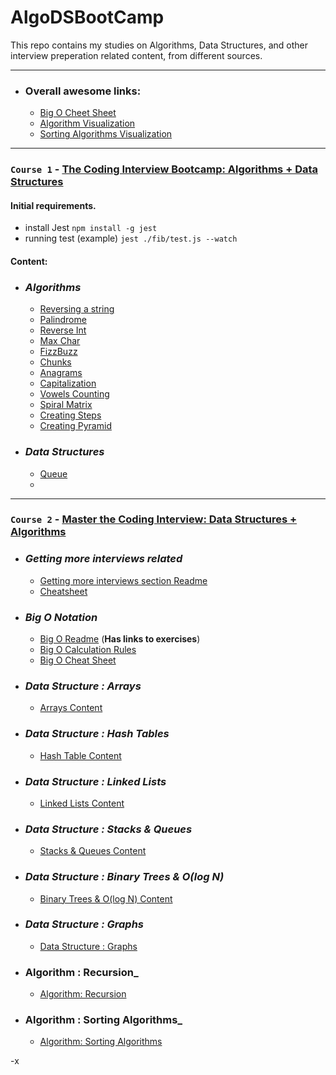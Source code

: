 # AlgoDSBootCamp

This repo contains my studies on Algorithms, Data Structures, and other interview preperation related content, from different sources.

---
- ### Overall awesome links: 
    - [Big O Cheet Sheet](https://www.bigocheatsheet.com/)
    - [Algorithm Visualization](https://visualgo.net/en/list)
    - [Sorting Algorithms Visualization](https://www.toptal.com/developers/sorting-algorithms)

----
### `Course 1` - [The Coding Interview Bootcamp: Algorithms + Data Structures](https://www.udemy.com/course/coding-interview-bootcamp-algorithms-and-data-structure)

#### Initial requirements.

- install Jest `npm install -g jest` 
- running test (example) `jest ./fib/test.js --watch`

#### Content:
- ### _Algorithms_
    - [Reversing a string](Course_1/exercises/reversestring/README.md)
    - [Palindrome](Course_1/exercises/palindrome/README.md)
    - [Reverse Int](Course_1/exercises/reverseint/README.md)
    - [Max Char](Course_1/exercises/maxchar/README.md)
    - [FizzBuzz](Course_1/exercises/fizzbuzz/README.md)
    - [Chunks](Course_1/exercises/chunk/README.md)
    - [Anagrams](Course_1/exercises/anagrams/README.md)
    - [Capitalization](Course_1/exercises/anagrams/README.md)
    - [Vowels Counting](Course_1/exercises/vowels/README.md)
    - [Spiral Matrix](Course_1/exercises/matrix/README.md)
    - [Creating Steps](Course_1/exercises/steps/README.md)
    - [Creating Pyramid](Course_1/exercises/pyramid/README.md)
- ### _Data Structures_
    - [Queue](Course_1/exercises/queue/README.md)
    - 
---
### `Course 2` - [Master the Coding Interview: Data Structures + Algorithms](https://www.udemy.com/course/master-the-coding-interview-data-structures-algorithms/)

- ### _Getting more interviews related_

    - [Getting more interviews section Readme](Course_2/Section-2-Getting-More-Interviews/README.md)
    - [Cheatsheet](https://zerotomastery.io/cheatsheets/data-structures-and-algorithms-cheat-sheet)


- ### _Big O Notation_
    - [Big O Readme](/Course_2/Section-3-BigO/README.md) (**Has links to exercises**)
    - [Big O Calculation Rules](/Course_2/Section-3-BigO/Notes/BigOCalculationRules.md)
    - [Big O Cheat Sheet](/Course_2/Section-3-BigO/CheatSheet.md)

- ### _Data Structure : Arrays_
    - [Arrays Content](/Course_2/Section-6-DS-Arrays/README.md)

- ### _Data Structure : Hash Tables_
    - [Hash Table Content](/Course_2/Section-7-DS-Hash-Tables/README.md)

- ### _Data Structure : Linked Lists_
    - [Linked Lists Content](/Course_2/Section-8-DS-Linked-Lists/README.md)

- ### _Data Structure : Stacks & Queues_
    - [Stacks & Queues Content](/Course_2/Section-9-DS-Stacks-Queues/README.md)

- ### _Data Structure : Binary Trees & O(log N)_
    - [Binary Trees & O(log N) Content](/Course_2/Section-10-DS-Trees/README.md)

- ### _Data Structure : Graphs_
    - [Data Structure : Graphs](/Course_2/Section-11-DS-Graphs/README.md)

- ### Algorithm : Recursion_
    - [Algorithm: Recursion](/Course_2/Section-12-Algo-Recursion/README.md)

- ### Algorithm : Sorting Algorithms_
    - [Algorithm: Sorting Algorithms](/Course_2/Section-13-Sorting-Algorithms/README.md)

-x 